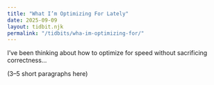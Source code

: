 ```yaml
---
title: "What I’m Optimizing For Lately"
date: 2025-09-09
layout: tidbit.njk
permalink: "/tidbits/wha-im-optimizing-for/"
---
```


I’ve been thinking about how to optimize for speed without sacrificing correctness…

(3–5 short paragraphs here)
